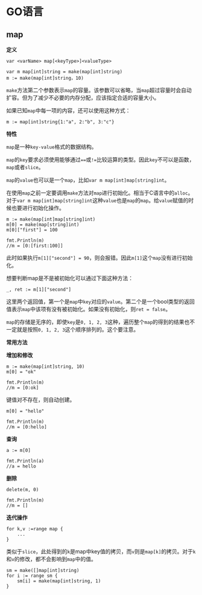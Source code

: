 # GO语言 #
## map ##

**定义**

	var <varName> map[<keyType>]<valueType>

	var m map[int]string = make(map[int]string)
	m := make(map[int]string，10)

`make`方法第二个参数表示`map`的容量。该参数可以省略，当`map`超过容量时会自动扩容。但为了减少不必要的内存分配，应该指定合适的容量大小。

如果已知`map`中每一项的内容，还可以使用这种方式：

	m := map[int]string{1:"a", 2:"b", 3:"c"}

**特性**

`map`是一种`key-value`格式的数据结构。

`map`的`key`要求必须使用能够通过`==`或`!=`比较运算的类型。因此`key`不可以是函数，`map`或者`slice`。

`map`的`value`也可以是一个`map`，比如`var m map[int]map[string]int`。

在使用`map`之前一定要调用`make`方法对`map`进行初始化。相当于C语言中的`alloc`。对于`var m map[int]map[string]int`这种`value`也是`map`的`map`。给`value`赋值的时候也要进行初始化操作。

	m := make(map[int]map[string]int)
	m[0] = make(map[string]int)
	m[0]["first"] = 100

	fmt.Println(m)
	//m = [0:[first:100]]

此时如果执行`m[1]["second"] = 90`，则会报错。因此`m[1]`这个`map`没有进行初始化。

想要判断map是不是被初始化可以通过下面这种方法：
	
	_, ret := m[1]["second"]

这里两个返回值，第一个是`map`中`key`对应的`value`。第二个是一个bool类型的返回值表示`map`中该项有没有被初始化。如果没有初始化，则`ret = false`。

`map`的存储是无序的，即使`key`是`0, 1, 2, 3`这种，遍历整个`map`的得到的结果也不一定就是按照`0, 1, 2, 3`这个顺序排列的。这个要注意。

**常用方法**

**增加和修改**

	m := make(map[int]string, 10)
	m[0] = "ok"

	fmt.Println(m)
	//m = [0:ok]

键值对不存在，则自动创建。

	m[0] = "hello"

	fmt.Println(m)
	//m = [0:hello]

**查询**

	a := m[0]

	fmt.Println(a)
	//a = hello

**删除**

	delete(m, 0)

	fmt.Println(m)
	//m = []

**迭代操作**

	for k,v :=range map {
		...
	}

类似于`slice`，此处得到的`k`是map中key值的拷贝，而`v`则是`map[k]`的拷贝。对于`k`和`v`的修改，都不会影响到`map`中的值。

	sm = make([]map[int]string)
	for i := range sm {
		sm[i] = make(map[int]string, 1)
	}


